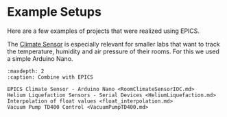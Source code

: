 # Example Setups

Here are a few examples of projects that were realized using EPICS.

The [Climate Sensor](RoomClimateSensorIOC.md) is especially relevant for smaller labs that want to track the temperature, humidity and air pressure of their rooms. For this we used a simple Arduino Nano.


```{toctree}
:maxdepth: 2
:caption: Combine with EPICS

EPICS Climate Sensor - Arduino Nano <RoomClimateSensorIOC.md>
Helium Liquefaction Sensors - Serial Devices <HeliumLiquefaction.md>
Interpolation of float values <float_interpolation.md>
Vacuum Pump TD400 Control <VacuumPumpTD400.md>
```